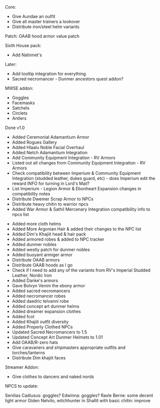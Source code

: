 Core:
* Give Aundae an outfit
* Give all master trainers a lookover
* Distribute iron/steel helm variants

Patch:
OAAB hood armor value patch

Sixth House pack:
* Add Natinnet's

Later:
* Add tooltip integration for everything
* Sacred necromancer - Dunmer ancestors quest addon?

MWSE addon:
* Goggles
* Facemasks
* Satchels
* Circlets
* Antlers

Done v1.0
- Added Ceremonial Adamantium Armor
- Added Rogues Gallery
- Added Hlaalu Noble Facial Overhaul
- Added Netch Adamantium Integration
- Add Community Equipment Integration - RV Armors
- Listed out all changes from Community Equipment Integration - RV Armors
- Check compatibility between Imperium & Community Equipment Integration (studded leather, dukes guard, etc) - does Imperium edit the reward INFO for turning in Lord's Mail?
- List Imperium - Legion Armor & Ebonheart Expansion changes in compatibility notes
- Distribute Dwemer Scrap Armor to NPCs
- Distribute heavy chitin to warrior npcs
- Added War Armor & Sathil Mercenary Integration compatibility info to npcs list  
* Added more cloth helms
* Added More Argonian Hair & added their changes to the NPC list
* Added Dim's Khajiit head & hair pack
* Added armored robes & added to NPC tracker
* Added dunmer nobles
* Added westly patch for dunmer nobles
* Added buoyant armiger armor
* Distribute OAAB armors
* Distribute OAAB hoods as I go
* Check if I need to add any of the variants from RV's Imperial Studded Leather, Nordic Iron
* Added Danke's armors
* Gave Bolvyn Venim the ebony armor
* Added sacred necromancers
* Added necromancer robes
* Added daedric telvanni robe
* Added concept art dunmer helms
* Added dreamer expansion clothes
* Added fcot
* Added Khajiit outfit diversity
* Added Properly Clothed NPCs
* Updated Sacred Necromancers to 1.5
* Updated Concept Art Dunmer Helmets to 1.01
* Add OAAB/R-zero hats
* Give caravaners and shipmasters appropriate outfits and torches/lanterns
* Distribute Dim khajiit faces

Streamer Addon:
* Give clothes to dancers and naked nords

NPCS to update:

Senilias Cadiusus: goggles?
Edwinna: goggles?
Raxle Berne: some decent light armor
Giden Nelvilo, witchhunter in Shallit with basic chitin: improve

